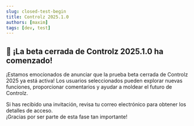 ```yaml
---
slug: closed-test-begin
title: Controlz 2025.1.0
authors: [maxim]
tags: [dev, test]
---
```


## 🚀 ¡La beta cerrada de Controlz 2025.1.0 ha comenzado!

¡Estamos emocionados de anunciar que la prueba beta cerrada de Controlz 2025 ya está activa! Los usuarios seleccionados pueden explorar nuevas funciones, proporcionar comentarios y ayudar a moldear el futuro de Controlz.

<!-- truncate -->

Si has recibido una invitación, revisa tu correo electrónico para obtener los detalles de acceso.  
¡Gracias por ser parte de esta fase tan importante!